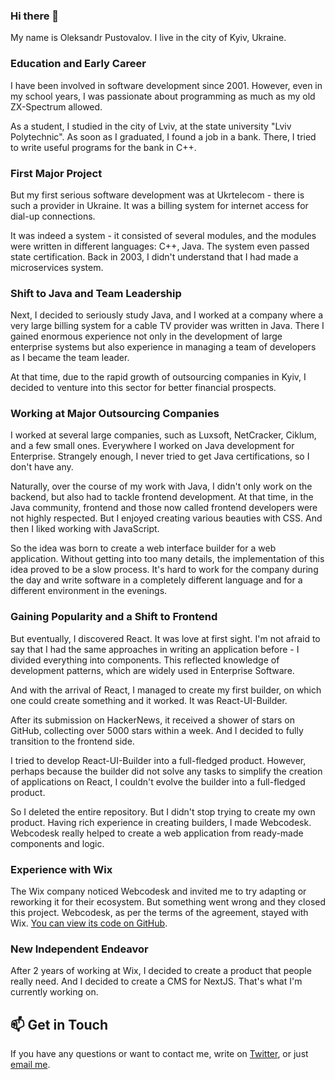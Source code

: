 ### Hi there 👋

My name is Oleksandr Pustovalov. I live in the city of Kyiv, Ukraine.

### Education and Early Career

I have been involved in software development since 2001. However, even in my school years, I was passionate about programming as much as my old ZX-Spectrum allowed.

As a student, I studied in the city of Lviv, at the state university "Lviv Polytechnic". As soon as I graduated, I found a job in a bank. There, I tried to write useful programs for the bank in C++.

### First Major Project

But my first serious software development was at Ukrtelecom - there is such a provider in Ukraine. It was a billing system for internet access for dial-up connections.

It was indeed a system - it consisted of several modules, and the modules were written in different languages: C++, Java. The system even passed state certification. Back in 2003, I didn't understand that I had made a microservices system.

### Shift to Java and Team Leadership

Next, I decided to seriously study Java, and I worked at a company where a very large billing system for a cable TV provider was written in Java. There I gained enormous experience not only in the development of large enterprise systems but also experience in managing a team of developers as I became the team leader.

At that time, due to the rapid growth of outsourcing companies in Kyiv, I decided to venture into this sector for better financial prospects.

### Working at Major Outsourcing Companies

I worked at several large companies, such as Luxsoft, NetCracker, Ciklum, and a few small ones. Everywhere I worked on Java development for Enterprise. Strangely enough, I never tried to get Java certifications, so I don't have any.

Naturally, over the course of my work with Java, I didn't only work on the backend, but also had to tackle frontend development. At that time, in the Java community, frontend and those now called frontend developers were not highly respected. But I enjoyed creating various beauties with CSS. And then I liked working with JavaScript.

So the idea was born to create a web interface builder for a web application. Without getting into too many details, the implementation of this idea proved to be a slow process. It's hard to work for the company during the day and write software in a completely different language and for a different environment in the evenings.

### Gaining Popularity and a Shift to Frontend

But eventually, I discovered React. It was love at first sight. I'm not afraid to say that I had the same approaches in writing an application before - I divided everything into components. This reflected knowledge of development patterns, which are widely used in Enterprise Software.

And with the arrival of React, I managed to create my first builder, on which one could create something and it worked. It was React-UI-Builder.

After its submission on HackerNews, it received a shower of stars on GitHub, collecting over 5000 stars within a week. And I decided to fully transition to the frontend side.

I tried to develop React-UI-Builder into a full-fledged product. However, perhaps because the builder did not solve any tasks to simplify the creation of applications on React, I couldn't evolve the builder into a full-fledged product.

So I deleted the entire repository. But I didn't stop trying to create my own product. Having rich experience in creating builders, I made Webcodesk. Webcodesk really helped to create a web application from ready-made components and logic.

### Experience with Wix

The Wix company noticed Webcodesk and invited me to try adapting or reworking it for their ecosystem. But something went wrong and they closed this project. Webcodesk, as per the terms of the agreement, stayed with Wix. [You can view its code on GitHub](https://github.com/webcodesk/webcodesk-srv).

### New Independent Endeavor

After 2 years of working at Wix, I decided to create a product that people really need. And I decided to create a CMS for NextJS. That's what I'm currently working on.

## 📫 Get in Touch

If you have any questions or want to contact me, write on [Twitter](https://twitter.com/alex_pustovalov), or just [email me](mailto:apustovalov@gmail.com).
